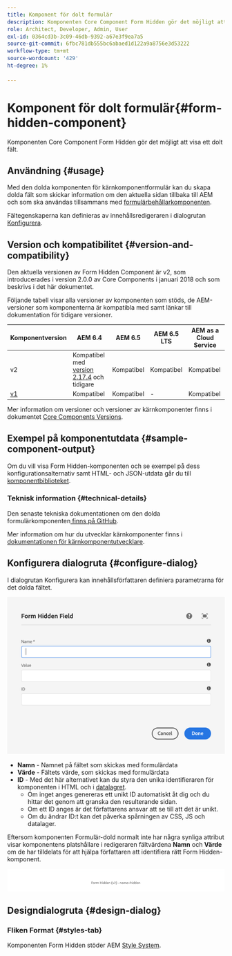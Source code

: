 ```yaml
---
title: Komponent för dolt formulär
description: Komponenten Core Component Form Hidden gör det möjligt att visa ett dolt fält.
role: Architect, Developer, Admin, User
exl-id: 0364cd3b-3c09-46db-9392-a67e3f9ea7a5
source-git-commit: 6fbc781db555bc6abaed1d122a9a8756e3d53222
workflow-type: tm+mt
source-wordcount: '429'
ht-degree: 1%

---
```


# Komponent för dolt formulär{#form-hidden-component}

Komponenten Core Component Form Hidden gör det möjligt att visa ett dolt fält.

## Användning {#usage}

Med den dolda komponenten för kärnkomponentformulär kan du skapa dolda fält som skickar information om den aktuella sidan tillbaka till AEM och som ska användas tillsammans med [formulärbehållarkomponenten](form-container.md).

Fältegenskaperna kan definieras av innehållsredigeraren i dialogrutan [Konfigurera](form-hidden.md).

## Version och kompatibilitet {#version-and-compatibility}

Den aktuella versionen av Form Hidden Component är v2, som introducerades i version 2.0.0 av Core Components i januari 2018 och som beskrivs i det här dokumentet.

Följande tabell visar alla versioner av komponenten som stöds, de AEM-versioner som komponenterna är kompatibla med samt länkar till dokumentation för tidigare versioner.

| Komponentversion | AEM 6.4 | AEM 6.5 | AEM 6.5 LTS | AEM as a Cloud Service |
|--- |--- |--- |---|---|
| v2 | Kompatibel med <br>[version 2.17.4](/help/versions.md) och tidigare | Kompatibel | Kompatibel | Kompatibel |
| [v1](/help/components/v1/form-hidden-v1.md) | Kompatibel | Kompatibel | - | Kompatibel |

Mer information om versioner och versioner av kärnkomponenter finns i dokumentet [Core Components Versions](/help/versions.md).

## Exempel på komponentutdata {#sample-component-output}

Om du vill visa Form Hidden-komponenten och se exempel på dess konfigurationsalternativ samt HTML- och JSON-utdata går du till [komponentbiblioteket](https://adobe.com/go/aem_cmp_library_form_hidden).

### Teknisk information {#technical-details}

Den senaste tekniska dokumentationen om den dolda formulärkomponenten [&#x200B; finns på GitHub](https://adobe.com/go/aem_cmp_tech_form_hidden_v2).

Mer information om hur du utvecklar kärnkomponenter finns i [dokumentationen för kärnkomponentutvecklare](/help/developing/overview.md).

## Konfigurera dialogruta {#configure-dialog}

I dialogrutan Konfigurera kan innehållsförfattaren definiera parametrarna för det dolda fältet.

![Dialogrutan för dold formulärredigering](/help/assets/form-hidden-edit.png)

* **Namn** - Namnet på fältet som skickas med formulärdata
* **Värde** - Fältets värde, som skickas med formulärdata
* **ID** - Med det här alternativet kan du styra den unika identifieraren för komponenten i HTML och i [datalagret](/help/developing/data-layer/overview.md).
   * Om inget anges genereras ett unikt ID automatiskt åt dig och du hittar det genom att granska den resulterande sidan.
   * Om ett ID anges är det författarens ansvar att se till att det är unikt.
   * Om du ändrar ID:t kan det påverka spårningen av CSS, JS och datalager.

Eftersom komponenten Formulär-dold normalt inte har några synliga attribut visar komponentens platshållare i redigeraren fältvärdena **Namn** och **Värde** om de har tilldelats för att hjälpa författaren att identifiera rätt Form Hidden-komponent.

![Exempel på dold formulärkomponent](/help/assets/form-hidden-example.png)

## Designdialogruta {#design-dialog}

### Fliken Format {#styles-tab}

Komponenten Form Hidden stöder AEM [Style System](/help/get-started/authoring.md#component-styling).
